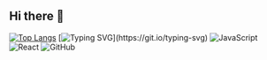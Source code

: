 ## Hi there 👋

[![Top Langs](https://github-readme-stats.vercel.app/api/top-langs/?username=danielxfeng&layout=compact)](https://github.com/anuraghazra/github-readme-stats)
[![Typing SVG](https://readme-typing-svg.demolab.com/?lines=欢迎来到我的GitHub主页!;探索我的项目吧!;Enjoy+your+coding!)](https://git.io/typing-svg)
![JavaScript](https://img.shields.io/badge/Code-JavaScript-yellow?style=flat-square&logo=javascript)
![React](https://img.shields.io/badge/React-blue?style=flat-square&logo=react)
![GitHub](https://img.shields.io/badge/GitHub-100%25-brightgreen)




<!--
**danielxfeng/danielxfeng** is a ✨ _special_ ✨ repository because its `README.md` (this file) appears on your GitHub profile.

Here are some ideas to get you started:

- 🔭 I’m currently working on ...
- 🌱 I’m currently learning ...
- 👯 I’m looking to collaborate on ...
- 🤔 I’m looking for help with ...
- 💬 Ask me about ...
- 📫 How to reach me: ...
- 😄 Pronouns: ...
- ⚡ Fun fact: ...
-->

